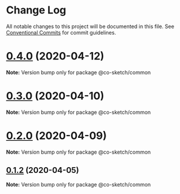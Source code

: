 # Change Log

All notable changes to this project will be documented in this file.
See [Conventional Commits](https://conventionalcommits.org) for commit guidelines.

# [0.4.0](https://github.com/luvuong-le/co-sketch/compare/v0.2.1...v0.4.0) (2020-04-12)

**Note:** Version bump only for package @co-sketch/common





# [0.3.0](https://github.com/luvuong-le/co-sketch/compare/v0.2.1...v0.3.0) (2020-04-10)

**Note:** Version bump only for package @co-sketch/common





# [0.2.0](https://github.com/luvuong-le/co-sketch/compare/v0.1.3...v0.2.0) (2020-04-09)

**Note:** Version bump only for package @co-sketch/common





## [0.1.2](https://github.com/luvuong-le/co-sketch/compare/v0.1.1...v0.1.2) (2020-04-05)

**Note:** Version bump only for package @co-sketch/common
